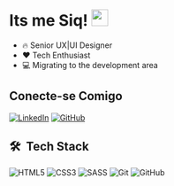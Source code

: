 <h1 align="left">Its me Siq! <img src="https://raw.githubusercontent.com/kaueMarques/kaueMarques/master/hi.gif" height="30px"></h1>

- 🔥 Senior UX|UI Designer
- ❤️ Tech Enthusiast
- 💻 Migrating to the development area

<h2>Conecte-se Comigo</h2>

[![LinkedIn](https://img.shields.io/badge/LinkedIn-0077B5?style=for-the-badge&logo=linkedin&logoColor=white)](https://www.linkedin.com/in/ana-siqueira-247940125/)
[![GitHub](https://img.shields.io/badge/GitHub-100000?style=for-the-badge&logo=github&logoColor=white)](https://github.com/itsmesiq)

<h2> 🛠 &nbsp;Tech Stack </h2>

![HTML5](https://img.shields.io/badge/html5-%23E34F26.svg?style=for-the-badge&logo=html5&logoColor=white)
![CSS3](https://img.shields.io/badge/css3-%231572B6.svg?style=for-the-badge&logo=css3&logoColor=white)
![SASS](https://img.shields.io/badge/SASS-hotpink.svg?style=for-the-badge&logo=SASS&logoColor=white)
![Git](https://img.shields.io/badge/git-%23F05033.svg?style=for-the-badge&logo=git&logoColor=white)
![GitHub](https://img.shields.io/badge/github-%23121011.svg?style=for-the-badge&logo=github&logoColor=white)

